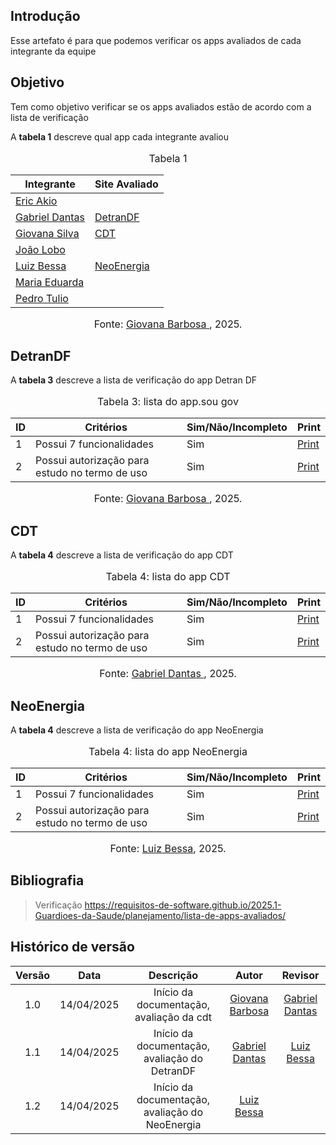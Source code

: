 ## Introdução
Esse artefato é para que podemos verificar os apps avaliados de cada integrante da equipe

## Objetivo
Tem como objetivo verificar se os apps avaliados estão de acordo com a lista de verificação

A **tabela 1** descreve qual app cada integrante avaliou

<center>
    <font size="3"><p style="text-align: center">Tabela 1</p></font>

| Integrante                                     | Site Avaliado         |
| ---------------------------------------------- | --------------------- |
| [Eric Akio](https://github.com/eric-kingu)     ||
| [Gabriel Dantas](https://github.com/gbevi)     |    [DetranDF](#DetranDF)     |
| [Giovana Silva](https://github.com/gio221)     | [CDT](#cdt)  |
| [João Lobo](https://github.com/joaolobo10)     | |
| [Luiz Bessa](https://github.com/lfelipebessa)  | [NeoEnergia](#NeoEnergia)|
| [Maria Eduarda](https://github.com/maaduh)     |   |
| [Pedro Tulio](https://github.com/PedrooCamilo) |  |

<font size="3"><p style="text-align: center">Fonte: [Giovana Barbosa ](https://github.com/gio221), 2025.</p></font>

</center>

## DetranDF

A **tabela 3** descreve a lista de verificação do app Detran DF

<center>
    <font size="3"><p style="text-align: center">Tabela 3: lista do app.sou gov</p></font>

|ID| Critérios                             | Sim/Não/Incompleto        | Print
| ---------------------------------------------- | --------------------- |--------------------- |--------------------- |
|1| Possui 7 funcionalidades|Sim|[Print](https://aprender3.unb.br/pluginfile.php/3095981/mod_resource/content/57/FGA0303-T03.pdf)|
|2| Possui autorização para estudo no termo de uso|Sim|[Print](https://aprender3.unb.br/pluginfile.php/3095981/mod_resource/content/57/FGA0303-T03.pdf)|

<font size="3"><p style="text-align: center">Fonte: [Giovana Barbosa ](https://github.com/gio221), 2025.</p></font>

</center>

## CDT

A **tabela 4** descreve a lista de verificação do app CDT

<center>
    <font size="3"><p style="text-align: center">Tabela 4: lista do app CDT</p></font>

|ID| Critérios                             | Sim/Não/Incompleto        | Print
| ---------------------------------------------- | --------------------- |--------------------- |--------------------- |
|1| Possui 7 funcionalidades|Sim|[Print](https://aprender3.unb.br/pluginfile.php/3095981/mod_resource/content/57/FGA0303-T03.pdf)|
|2| Possui autorização para estudo no termo de uso|Sim|[Print](https://aprender3.unb.br/pluginfile.php/3095981/mod_resource/content/57/FGA0303-T03.pdf)|

<font size="3"><p style="text-align: center">Fonte: [Gabriel Dantas ](https://github.com/gbevi), 2025.</p></font>

</center>

## NeoEnergia

A **tabela 4** descreve a lista de verificação do app NeoEnergia

<center>
    <font size="3"><p style="text-align: center">Tabela 4: lista do app NeoEnergia</p></font>

|ID| Critérios                             | Sim/Não/Incompleto        | Print
| ---------------------------------------------- | --------------------- |--------------------- |--------------------- |
|1| Possui 7 funcionalidades|Sim|[Print](https://aprender3.unb.br/pluginfile.php/3095981/mod_resource/content/57/FGA0303-T03.pdf)|
|2| Possui autorização para estudo no termo de uso|Sim|[Print](https://aprender3.unb.br/pluginfile.php/3095981/mod_resource/content/57/FGA0303-T03.pdf)|

<font size="3"><p style="text-align: center">Fonte: [Luiz Bessa](https://github.com/lfelipebessa), 2025.</p></font>

</center>


## Bibliografia
> Verificação https://requisitos-de-software.github.io/2025.1-Guardioes-da-Saude/planejamento/lista-de-apps-avaliados/

## Histórico de versão

| Versão |    Data    |       Descrição        |                     Autor                      |                  Revisor                   |
| :----: | :--------: | :--------------------: | :--------------------------------------------: | :----------------------------------------: |
|  1.0   | 14/04/2025 | Início da documentação, avaliação da cdt | [Giovana Barbosa ](https://github.com/gio221)  | [Gabriel Dantas](https://github.com/gbevi) |
|  1.1   | 14/04/2025 | Início da documentação, avaliação do DetranDF | [Gabriel Dantas ](https://github.com/gbevi)  | [Luiz Bessa](https://github.com/lfelipebessa)  |
|  1.2   | 14/04/2025 | Início da documentação, avaliação do NeoEnergia | [Luiz Bessa](https://github.com/lfelipebessa)  | |